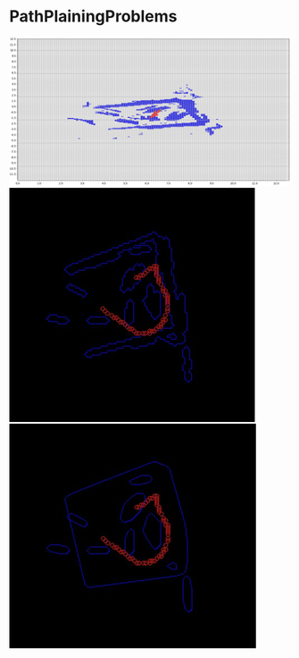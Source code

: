 # PathPlainingProblems
![Alt text](https://github.com/Dm1triy/PathPlainingProblems/blob/master/raw_img.png?raw=true)
![Alt text](https://github.com/Dm1triy/PathPlainingProblems/blob/master/processed2.jpg?raw=true)
![Alt text](https://github.com/Dm1triy/PathPlainingProblems/blob/master/processed1.jpg?raw=true)
